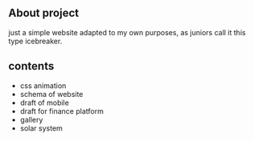 ## About project ##
<p>just a simple website adapted to my own purposes, as juniors call it this type icebreaker.</p>

## contents ##
<ul>
<li> css animation </li>
<li> schema of website</li>
<li> draft of mobile </li>
<li> draft for finance platform </li>
<li> gallery </li>
<li> solar system</li>
</ul>

